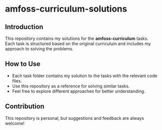 # amfoss-curriculum-solutions

## Introduction
This repository contains my solutions for the **amfoss-curriculum** tasks. Each task is structured based on the original curriculum and includes my approach to solving the problems.


## How to Use
- Each task folder contains my solution to the tasks with the relevant code files.
- Use this repository as a reference for solving similar tasks.
- Feel free to explore different approaches for better understanding.

## Contribution
This repository is personal, but suggestions and feedback are always welcome!
